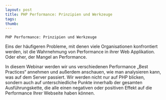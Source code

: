```yaml
---
layout: post
title: PHP Performance: Prinzipien und Werkzeuge
tags: 
thumb: 
---
```

	PHP Performance: Prinzipien und Werkzeuge
Eins der häufigeren Probleme, mit denen viele Organisationen konfrontiert werden, ist die Wahrnehmung von Performance in ihrer Web Applikation. Oder eher, der Mangel an Performance.

In diesem Webinar werden wir uns verschiedenen Performance „Best Practices“ annehmen und außerdem anschauen, wie man analysieren kann, was auf dem Server passiert. Wir werden nicht nur auf PHP blicken, sondern auch auf unterschiedliche Punkte innerhalb der gesamten Ausführungskette, die alle einen negativen oder positiven Effekt auf die Performance Ihrer Webseite haben können.
